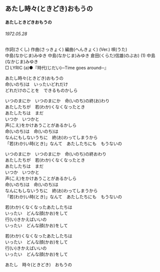 ## あたし時々(ときどき)おもうの
#### あたしときどきおもうの
###### 1972.05.28


作詞(さくし)   作曲(さっきょく) 編曲(へんきょく) (Ver.)  唄(うた)   
中島(なかじま)みゆき   中島(なかじま)みゆき   倉田(くらた)信雄(のぶお) (1) 中島(なかじま)みゆき   
□ LYRIC (a)●『時代(じだい)─Time goes around─』   
   
あたし時々(ときどき)おもうの   
命(いのち)は　いったいどれだけ   
どれだけのことを　できるものかしら   
   
いつのまにか　いつのまにか　命(いのち)の終(お)わり   
あたしたちが　若(わか)くなくなったとき   
あたしたちは　まだ   
いつか　いつかと   
声(こえ)をかけあうことがあるかしら   
命(いのち)は　命(いのち)は　   
なんにもしないうちに　終(お)わってしまうから   
「若(わか)い時(とき)」なんて　あたしたちにも　もうないの   
   
いつのまにか　いつのまにか　命(いのち)の終おわり   
あたしたちが　若(わか)くなくなったとき   
あたしたちは　まだ   
いつか　いつかと   
声(こえ)をかけあうことがあるかしら   
命(いのち)は　命(いのち)は   
なんにもしないうちに　終(お)わってしまうから   
「若(わか)い時(とき)」なんて　あたしたちにも　もうないの   
   
若(わか)くなくなったあたしたちは   
いったい　どんな顔(かお)をして   
行(い)きかえばいいの   
いったい　どんな顔(かお)をして   
   
若(わか)くなくなったあたしたちは   
いったい　どんな顔(かお)をして   
行(い)きかえばいいの   
いったい　どんな顔(かお)をして   
   
あたし　時々(ときどき)　おもうの   
